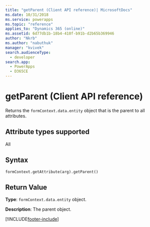 ```yaml
---
title: "getParent (Client API reference)| MicrosoftDocs"
ms.date: 10/31/2018
ms.service: powerapps
ms.topic: "reference"
applies_to: "Dynamics 365 (online)"
ms.assetid: 6d77db1b-18b4-410f-b91b-d2b65b369946
author: "Nkrb"
ms.author: "nabuthuk"
manager: "kvivek"
search.audienceType: 
  - developer
search.app: 
  - PowerApps
  - D365CE
---
```

# getParent (Client API reference)



Returns the `formContext.data.entity` object that is the parent to all attributes. 

## Attribute types supported

All

## Syntax

`formContext.getAttribute(arg).getParent()`

## Return Value

**Type**: `formContext.data.entity` object. 

**Description**: The parent object.



[!INCLUDE[footer-include](../../../../../includes/footer-banner.md)]